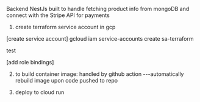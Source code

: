 Backend NestJs built to handle fetching product info from mongoDB and connect with the Stripe API for payments

1. create terraform service account in gcp

[create service account]
gcloud iam service-accounts create sa-terraform

test

[add role bindings]

2. to build container image:
   handled by github action ---automatically rebuild image upon code pushed to repo

3. deploy to cloud run
